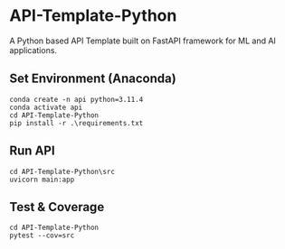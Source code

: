 # API-Template-Python
A Python based API Template built on FastAPI framework for ML and AI applications.

## Set Environment (Anaconda)
```
conda create -n api python=3.11.4
conda activate api
cd API-Template-Python
pip install -r .\requirements.txt
```

## Run API
```
cd API-Template-Python\src
uvicorn main:app
```

## Test & Coverage
```
cd API-Template-Python
pytest --cov=src
```
